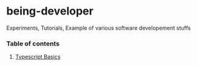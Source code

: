 # being-developer
Experiments, Tutorials, Example of various software developement stuffs

### Table of contents
1. [Typescript Basics](./typescript-basics/README.md)